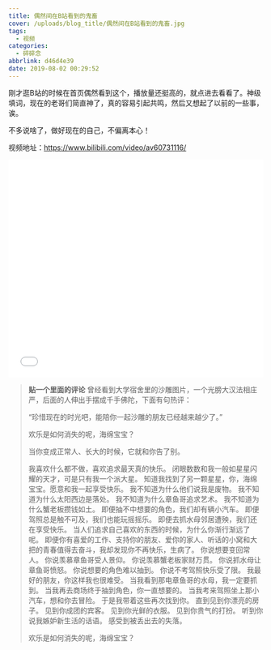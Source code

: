 ```yaml
---
title: 偶然间在B站看到的鬼畜
cover: /uploads/blog_title/偶然间在B站看到的鬼畜.jpg
tags:
  - 视频
categories:
  - 碎碎念
abbrlink: d46d4e39
date: 2019-08-02 00:29:52
---
```

刚才逛B站的时候在首页偶然看到这个，播放量还挺高的，就点进去看看了。神级填词，现在的老哥们简直神了，真的容易引起共鸣，然后又想起了以前的一些事，诶。
<!-- more --> 
不多说啥了，做好现在的自己，不偏离本心！

视频地址：<https://www.bilibili.com/video/av60731116/>

<iframe src="//player.bilibili.com/player.html?aid=60731116&cid=106015992&page=1" scrolling="no" border="0" frameborder="no" framespacing="0" allowfullscreen="true" style="width: 640px; height: 430px; max-width: 100%"> </iframe>

>**贴一个里面的评论**
> 曾经看到大学宿舍里的沙雕图片，一个光膀大汉法相庄严，后面的人伸出手摆成千手佛陀，下面有句热评：
> 
> “珍惜现在的时光吧，能陪你一起沙雕的朋友已经越来越少了。”
> 
> 欢乐是如何消失的呢，海绵宝宝？
>
>当你变成正常人、长大的时候，它就和你告了别。
>
>我喜欢什么都不做，喜欢追求最天真的快乐。
>闭眼数数和我一般如星星闪耀的天才，可是只有我一个派大星。
>知道我找到了另一颗星星，你，海绵宝宝。愿意和我一起享受快乐。
>我不知道为什么他们说我是废物。
>我不知道为什么太阳西边是落处。
>我不知道为什么章鱼哥追求艺术。
>我不知道为什么蟹老板攒钱如土。
>即便抽不中想要的角色，我们却有辆小汽车。
>即便驾照总是触不可及，我们也能玩摇摇乐。
>即便去抓水母邻居遭殃，我们还在享受快乐。
>当人们追求自己喜欢的东西的时候，为什么你渐行渐远了呢。
>即便你有喜爱的工作、支持你的朋友、爱你的家人、听话的小窝和大把的青春值得去奋斗，我却发现你不再快乐，生病了。
>你说想要变回常人。
>你说羡慕章鱼哥受人景仰。
>你说羡慕蟹老板家财万贯。
>你说抓水母让章鱼哥愤怒。
>你说想要的角色难以抽到。
>你说不考驾照快乐受了限。
>我最好的朋友，你这样我也很难受。
>当我看到那电章鱼哥的水母，我一定要抓到。
>当我再去商场终于抽到角色，你一直想要的。
>当我考来驾照坐上那小汽车，想和你去冒险。
>于是我带着这些再次找到你。
>直到见到你漂亮的房子。
>见到你成团的宾客。
>见到你光鲜的衣服。
>见到你贵气的打扮。
>听到你说我嫉妒新生活的话语。
>感受到被丢出去的失落。
>
>欢乐是如何消失的呢，海绵宝宝？